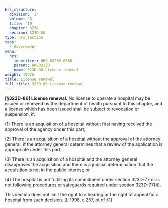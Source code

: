 ```yaml
---
hrs_structure:
  division: '1'
  volume: '6'
  title: '19'
  chapter: 323D
  section: 323D-80
type: hrs_section
tags:
  - Government
menu:
  hrs:
    identifier: HRS_0323D-0080
    parent: HRS0323D
    name: 323D-80 License renewal
weight: 19275
title: License renewal
full_title: 323D-80 License renewal
---
```

**[§323D-80] License renewal.** No license to operate a hospital may be issued or renewed by the department of health pursuant to this chapter, and a license which has been issued shall be subject to revocation or suspension, if:

(1) There is an acquisition of a hospital without first having received the approval of the agency under this part;

(2) There is an acquisition of a hospital without the approval of the attorney general, if the attorney general determines that a review of the application is appropriate under this part;

(3) There is an acquisition of a hospital and the attorney general disapproves the acquisition and there is a judicial determination that the acquisition is not in the public interest; or

(4) The hospital is not fulfilling its commitment under section 323D-77 or is not following procedures or safeguards required under section 323D-77(4).

This section does not limit the right to a hearing or the right of appeal for a hospital from such decision. [L 1998, c 257, pt of §1]